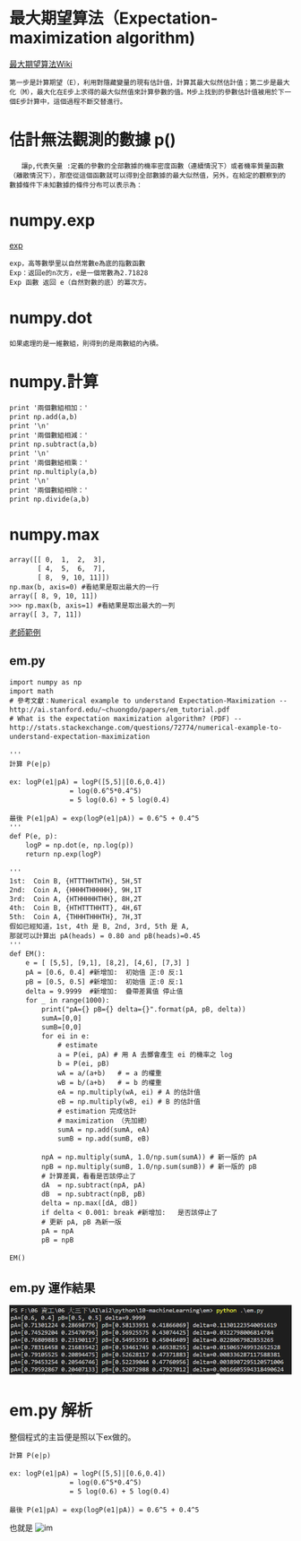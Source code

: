 最大期望算法（Expectation-maximization algorithm)
=
[最大期望算法Wiki](https://zh.wikipedia.org/zh-tw/%E6%9C%80%E5%A4%A7%E6%9C%9F%E6%9C%9B%E7%AE%97%E6%B3%95?fbclid=IwAR3suFKizlBT-W79sVtsCPi_mDdoGMVsH3IjmIWUhekFF-7o4f_SwO7-UWw)
```
第一步是計算期望（E），利用對隱藏變量的現有估計值，計算其最大似然估計值；第二步是最大化（M），最大化在E步上求得的最大似然值來計算參數的值。M步上找到的參數估計值被用於下一個E步計算中，這個過程不斷交替進行。
```

估計無法觀測的數據 p()
=
```
   讓p,代表矢量 :定義的參數的全部數據的機率密度函數（連續情況下）或者機率質量函數（離散情況下），那麼從這個函數就可以得到全部數據的最大似然值，另外，在給定的觀察到的數據條件下未知數據的條件分布可以表示為：
```

numpy.exp
=
[exp](https://www.cnblogs.com/chengxin1982/p/7623583.html)
```
exp，高等數學里以自然常數e為底的指數函數
Exp：返回e的n次方，e是一個常數為2.71828 
Exp 函數 返回 e（自然對數的底）的冪次方。
```

numpy.dot
=
```
如果處理的是一維數組，則得到的是兩數組的內積。
```

numpy.計算
=
```
print '兩個數組相加：'
print np.add(a,b)
print '\n'
print '兩個數組相減：'
print np.subtract(a,b)
print '\n'
print '兩個數組相乘：'
print np.multiply(a,b)
print '\n'
print '兩個數組相除：'
print np.divide(a,b)
```


numpy.max
=
```
array([[ 0,  1,  2,  3],
       [ 4,  5,  6,  7],
       [ 8,  9, 10, 11]])
np.max(b, axis=0) #看結果是取出最大的一行
array([ 8, 9, 10, 11])
>>> np.max(b, axis=1) #看結果是取出最大的一列
array([ 3, 7, 11])
```


[老師範例](https://gitlab.com/ccckmit/ai2/-/blob/master/python/10-machineLearning/em/em.md?fbclid=IwAR1DEntZErjXGALE9eeKIuIFSWfZ1AfAomx7pjnN1RoZlZclQC0LyjsXdC4)

em.py
-

```
import numpy as np
import math
# 參考文獻：Numerical example to understand Expectation-Maximization -- http://ai.stanford.edu/~chuongdo/papers/em_tutorial.pdf
# What is the expectation maximization algorithm? (PDF) -- http://stats.stackexchange.com/questions/72774/numerical-example-to-understand-expectation-maximization

'''
計算 P(e|p)

ex: logP(e1|pA) = logP([5,5]|[0.6,0.4]) 
               = log(0.6^5*0.4^5) 
               = 5 log(0.6) + 5 log(0.4)

最後 P(e1|pA) = exp(logP(e1|pA)) = 0.6^5 + 0.4^5
'''
def P(e, p):
    logP = np.dot(e, np.log(p))
    return np.exp(logP)

'''
1st:  Coin B, {HTTTHHTHTH}, 5H,5T
2nd:  Coin A, {HHHHTHHHHH}, 9H,1T
3rd:  Coin A, {HTHHHHHTHH}, 8H,2T
4th:  Coin B, {HTHTTTHHTT}, 4H,6T
5th:  Coin A, {THHHTHHHTH}, 7H,3T
假如已經知道，1st, 4th 是 B, 2nd, 3rd, 5th 是 A, 
那就可以計算出 pA(heads) = 0.80 and pB(heads)=0.45
'''
def EM():
    e = [ [5,5], [9,1], [8,2], [4,6], [7,3] ]
    pA = [0.6, 0.4] #新增加:  初始值 正:0 反:1
    pB = [0.5, 0.5] #新增加:  初始值 正:0 反:1
    delta = 9.9999  #新增加:  疊帶差異值 停止值
    for _ in range(1000):
        print("pA={} pB={} delta={}".format(pA, pB, delta))
        sumA=[0,0]
        sumB=[0,0]
        for ei in e:
            # estimate
            a = P(ei, pA) # 用 A 去擲會產生 ei 的機率之 log
            b = P(ei, pB)
            wA = a/(a+b)   # = a 的權重
            wB = b/(a+b)   # = b 的權重
            eA = np.multiply(wA, ei) # A 的估計值
            eB = np.multiply(wB, ei) # B 的估計值
            # estimation 完成估計
            # maximization （先加總）
            sumA = np.add(sumA, eA)
            sumB = np.add(sumB, eB)

        npA = np.multiply(sumA, 1.0/np.sum(sumA)) # 新一版的 pA
        npB = np.multiply(sumB, 1.0/np.sum(sumB)) # 新一版的 pB
        # 計算差異，看看是否該停止了
        dA  = np.subtract(npA, pA)
        dB  = np.subtract(npB, pB)
        delta = np.max([dA, dB])
        if delta < 0.001: break #新增加:   是否該停止了
        # 更新 pA, pB 為新一版 
        pA = npA
        pB = npB

EM()

```
em.py 運作結果
-

![image](https://github.com/TKTim/ai108b/blob/master/09%20%E6%9C%80%E5%A4%A7%E6%9C%9F%E6%9C%9B%E7%AE%97%E6%B3%95%20%E3%80%81%20%E6%AD%B8%E7%B4%8D%E4%BA%86%E8%A8%B1%E5%A4%9A%E4%B9%8B%E5%89%8D%E4%B9%9F%E4%BD%BF%E7%94%A8%E5%88%B0%E7%9A%84%E5%87%BD%E7%A4%BA/1.png)

em.py 解析
=

整個程式的主旨便是照以下ex做的。
```
計算 P(e|p)

ex: logP(e1|pA) = logP([5,5]|[0.6,0.4]) 
               = log(0.6^5*0.4^5) 
               = 5 log(0.6) + 5 log(0.4)

最後 P(e1|pA) = exp(logP(e1|pA)) = 0.6^5 + 0.4^5
```
也就是
![im](https://github.com/TKTim/ai108b/blob/master/09%20%E6%9C%80%E5%A4%A7%E6%9C%9F%E6%9C%9B%E7%AE%97%E6%B3%95%20%E3%80%81%20%E6%AD%B8%E7%B4%8D%E4%BA%86%E8%A8%B1%E5%A4%9A%E4%B9%8B%E5%89%8D%E4%B9%9F%E4%BD%BF%E7%94%A8%E5%88%B0%E7%9A%84%E5%87%BD%E7%A4%BA/.png)









